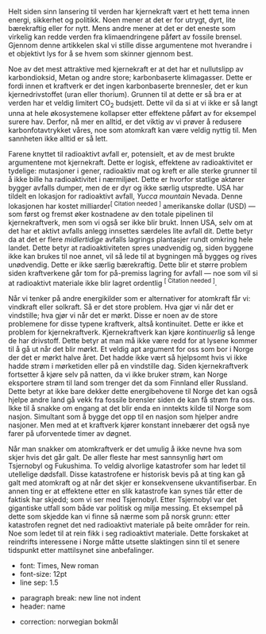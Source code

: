 <!-- 5 (7) model -->

<!-- title -->

<!-- intro -->

Helt siden sinn lansering til verden har kjernekraft vært et hett tema innen energi, sikkerhet og politikk. Noen mener at det er for utrygt, dyrt, lite bærekraftig eller for nytt. Mens andre mener at det er det eneste som virkelig kan redde verden fra klimaendringene påført av fossile brensel. Gjennom denne artikkelen skal vi stille disse argumentene mot hverandre i et objektivt lys for å se hvem som skinner gjennom best.

<!-- arg1 - for -->
<!-- carbon neutrality -->

Noe av det mest attraktive med kjernekraft er at det har et nullutslipp av karbondioksid, Metan og andre store; karbonbaserte klimagasser. Dette er fordi innen et kraftverk er det ingen karbonbaserte brennesler, det er kun kjernedrivstoffet (uran eller thorium). Grunnen til at dette er så bra er at verden har et veldig limitert CO<sub>2</sub> budsjett. Dette vil da si at vi ikke er så langt unna at hele økosystemene kollapser etter effektene påført av for eksempel surere hav. Derfor, nå mer en alltid, er det viktig av vi prøver å redusere karbonfotavtrykket våres, noe som atomkraft kan være veldig nyttig til. Men sannheten ikke alltid er så lett.

<!-- arg1 - against -->
<!-- nuclear waste -->

Farene knyttet til radioaktivt avfall er, potensielt, et av de mest brukte argumentene mot kjernekraft. Dette er logisk, effektene av radioaktivitet er tydelige: mutasjoner i gener, radioaktiv mat og kreft er alle sterke grunner til å ikke bille ha radioaktivitet i nærmiljøet. Dette er hvorfor statlige aktører bygger avfalls dumper, men de er dyr og ikke særlig utspredte. USA har tildelt en lokasjon for radioaktivt avfall, *Yucca mountain* Nevada. Denne lokasjonen har kostet milliarder<sup>[ Citation needed ]</sup> amerikanske dollar (USD) &mdash; som først og fremst øker kostnadene av den totale pipelinen til kjernekraftverk, men som vi også ser ikke blir brukt. Innen USA, selv om at det har et aktivt avfalls anlegg innsettes særdeles lite avfall dit. Dette betyr da at det er flere _midlertidige_ avfalls lagrings plantasjer rundt omkring hele landet. Dette betyr at radioaktiviteten spres unødvendig og, siden byggene ikke kan brukes til noe annet, vil så lede til at bygningen må bygges og rives unødvendig. Dette er ikke særlig bærekraftig. Dette blir et større problem siden kraftverkene går tom for på-premiss lagring for avfall &mdash; noe som vil si at radioaktivt materiale ikke blir lagret ordentlig <sup>[ Citation needed ]</sup>.

<!-- arg2 - for -->
<!-- non-intermittency -->

Når vi tenker på andre energikilder som er alternativer for atomkraft får vi: vindkraft eller solkraft. Så er det store problem. Hva gjør vi når det er vindstille; hva gjør vi når det er mørkt. Disse er noen av de store problemene for disse typene kraftverk, altså kontinuitet. Dette er ikke et problem for kjernekraftverk. Kjernekraftverk kan kjøre _kontinuerlig_ så lenge de har drivstoff. Dette betyr at man må ikke være redd for at lysene kommer til å gå ut når det blir mørkt. Et veldig apt argument for oss som bor i Norge der det er mørkt halve året. Det hadde ikke vært så hjelpsomt hvis vi ikke hadde strøm i mørketiden eller på en vindstille dag. Siden kjernekraftverk fortsetter å kjøre selv på natten, da vi ikke bruker strøm, kan Norge eksportere strøm til land som trenger det da som Finnland eller Russland. Dette betyr at ikke bare dekker dette energibehovene til Norge det kan også hjelpe andre land gå vekk fra fossile brensler siden de kan få strøm fra oss. Ikke til å snakke om engang at det blir enda en inntekts kilde til Norge som nasjon. Simultant som å bygge det opp til en nasjon som hjelper andre nasjoner. Men med at et kraftverk kjører konstant innebærer det også nye farer på uforventede timer av døgnet.

<!-- arg2 - against -->
<!-- if it goes wrong -->

Når man snakker om atomkraftverk er det umulig å ikke nevne hva som skjer hvis det går galt. De aller fleste har mest sannsynlig hørt om Tsjernobyl og Fukushima. To veldig alvorlige katastrofer som har ledet til utellelige dødsfall. Disse katastrofene er historisk bevis på at ting kan gå galt med atomkraft og at når det skjer er konsekvensene ukvantifiserbar. En annen ting er at effektene etter en slik katastrofe kan synes tiår etter de faktisk har skjedd; som vi ser med Tsjernobyl. Etter Tsjernobyl var det gigantiske utfall som både var politisk og miljø messing. Et eksempel på dette som skjedde kan vi finne så nærme som på norsk grunn: etter katastrofen regnet det ned radioaktivt materiale på beite områder for rein. Noe som ledet til at rein fikk i seg radioaktivt materiale. Dette forskaket at reindrifts interessene i Norge måtte utsette slaktingen sinn til et senere tidspunkt etter mattilsynet sine anbefalinger.

<!-- drøfting -->

<!-- konklusion -->

<!-- handoff -->

- font: Times, New roman
- font-size: 12pt
- line sep: 1.5

* paragraph break: new line not indent
* header: name

- correction: norwegian bokmål
